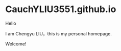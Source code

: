 # CauchYLIU3551.github.io
<p>Hello</p>
<p>I am Chengyu LIU，this is my personal homepage. </p>
<p>Welcome!</p>
